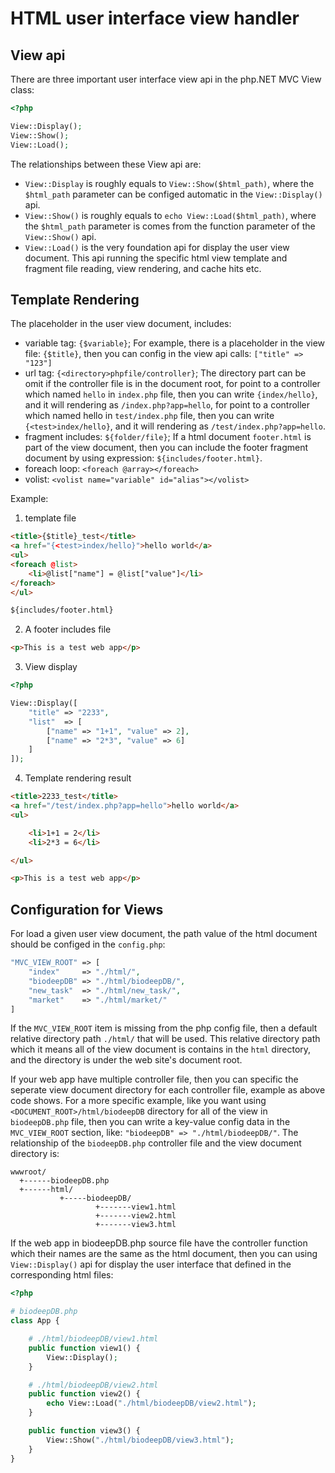 # HTML user interface view handler

## View api

There are three important user interface view api in the php.NET MVC View class:

```php
<?php

View::Display();
View::Show();
View::Load();
```

The relationships between these View api are:

+ ``View::Display`` is roughly equals to ``View::Show($html_path)``, where the ``$html_path`` parameter can be configed automatic in the ``View::Display()`` api.
+ ``View::Show()`` is roughly equals to ``echo View::Load($html_path)``, where the ``$html_path`` parameter is comes from the function parameter of the ``View::Show()`` api.
+ ``View::Load()`` is the very foundation api for display the user view document. This api running the specific html view template and fragment file reading, view rendering, and cache hits etc.

## Template Rendering 

The placeholder in the user view document, includes:

+ variable tag: ``{$variable}``; For example, there is a placeholder in the view file: ``{$title}``, then you can config in the view api calls: ``["title" => "123"]`` 
+ url tag: ``{<directory>phpfile/controller}``; The directory part can be omit if the controller file is in the document root, for point to a controller which named ``hello`` in ``index.php`` file, then you can write ``{index/hello}``, and it will rendering as ``/index.php?app=hello``, for point to a controller which named hello in ``test/index.php`` file, then you can write ``{<test>index/hello}``, and it will rendering as ``/test/index.php?app=hello``.
+ fragment includes: ``${folder/file}``; If a html document ``footer.html`` is part of the view document, then you can include the footer fragment document by using expression: ``${includes/footer.html}``.
+ foreach loop: ``<foreach @array></foreach>``
+ volist: ``<volist name="variable" id="alias"></volist>``

Example:

1. template file

```html
<title>{$title}_test</title>
<a href="{<test>index/hello}">hello world</a>
<ul>
<foreach @list>
    <li>@list["name"] = @list["value"]</li>
</foreach>
</ul>

${includes/footer.html}
```

2. A footer includes file

```html
<p>This is a test web app</p>
```

3. View display

```php
<?php

View::Display([
    "title" => "2233", 
    "list"  => [
        ["name" => "1+1", "value" => 2],
        ["name" => "2*3", "value" => 6]
    ]
]);
```

4. Template rendering result

```html
<title>2233_test</title>
<a href="/test/index.php?app=hello">hello world</a>
<ul>

    <li>1+1 = 2</li>
    <li>2*3 = 6</li>

</ul>

<p>This is a test web app</p>
```

## Configuration for Views

For load a given user view document, the path value of the html document should be configed in the ``config.php``:

```php
"MVC_VIEW_ROOT" => [
    "index"     => "./html/",
    "biodeepDB" => "./html/biodeepDB/",
    "new_task"  => "./html/new_task/",
    "market"    => "./html/market/"
]
```

If the ``MVC_VIEW_ROOT`` item is missing from the php config file, then a default relative directory path ``./html/`` that will be used. This relative directory path which it means all of the view document is contains in the ``html`` directory, and the directory is under the web site's document root.

If your web app have multiple controller file, then you can specific the seperate view document directory for each controller file, example as above code shows. For a more specific example, like you want using ``<DOCUMENT_ROOT>/html/biodeepDB`` directory for all of the view in ``biodeepDB.php`` file, then you can write a key-value config data in the ``MVC_VIEW_ROOT`` section, like: ``"biodeepDB" => "./html/biodeepDB/"``. The relationship of the ``biodeepDB.php`` controller file and the view document directory is:

```
wwwroot/
  +------biodeepDB.php
  +------html/
           +-----biodeepDB/
                   +-------view1.html
                   +-------view2.html
                   +-------view3.html
```

If the web app in biodeepDB.php source file have the controller function which their names are the same as the html document, then you can using ``View::Display()`` api for display the user interface that defined in the corresponding html files:

```php
<?php

# biodeepDB.php
class App {

    # ./html/biodeepDB/view1.html
    public function view1() {
        View::Display();
    }

    # ./html/biodeepDB/view2.html
    public function view2() {
        echo View::Load("./html/biodeepDB/view2.html");
    }

    public function view3() {
        View::Show("./html/biodeepDB/view3.html");
    }
}
```